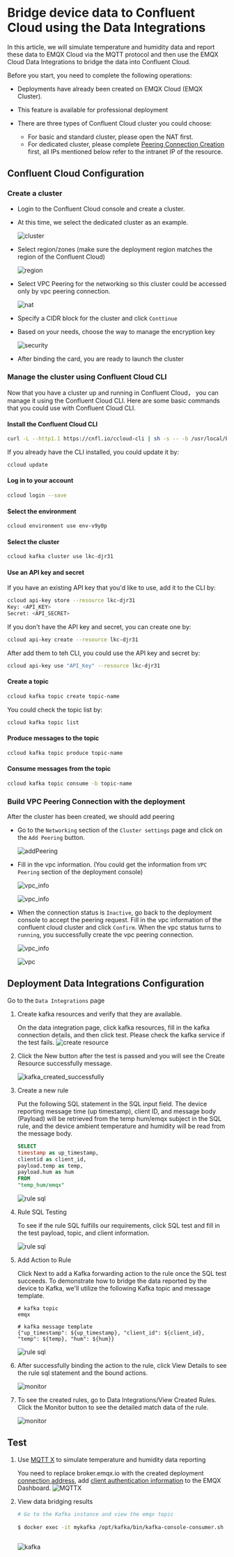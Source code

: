 # Bridge device data to Confluent Cloud using the Data Integrations

In this article, we will simulate temperature and humidity data and report these data to EMQX Cloud via the MQTT protocol and then use the EMQX Cloud Data Integrations to bridge the data into Confluent Cloud.

Before you start, you need to complete the following operations:

* Deployments have already been created on EMQX Cloud (EMQX Cluster).
* This feature is available for professional deployment
* There are three types of Confluent Cloud cluster you could choose:
    * For basic and standard cluster, please open the NAT first.
    * For dedicated cluster, please
      complete [Peering Connection Creation](../deployments/vpc_peering.md) first, all IPs mentioned
      below refer to the intranet IP of the resource.

  <LazyIframeVideo vendor="youtube" src="https://www.youtube.com/embed/jLn0q8xf-1Y/?autoplay=1&null" />

## Confluent Cloud Configuration

### Create a cluster

* Login to the Confluent Cloud console and create a cluster.
* At this time, we select the dedicated cluster as an example.

  ![cluster](./_assets/confluent_cluster.png)

* Select region/zones (make sure the deployment region matches the region of the Confluent Cloud)

  ![region](./_assets/confluent_region.png)

* Select VPC Peering for the networking so this cluster could be accessed only by vpc peering
  connection.

  ![nat](./_assets/confluent_nat.png)

* Specify a CIDR block for the cluster and click `Conttinue`

* Based on your needs, choose the way to manage the encryption key

  ![security](./_assets/confluent_security.png)

* After binding the card, you are ready to launch the cluster

### Manage the cluster using Confluent Cloud CLI

Now that you have a cluster up and running in Confluent Cloud， you can manage it using the Confluent Cloud CLI. Here are some basic commands that you could use with Confluent Cloud CLI.

#### Install the Confluent Cloud CLI

```bash
curl -L --http1.1 https://cnfl.io/ccloud-cli | sh -s -- -b /usr/local/bin
```

If you already have the CLI installed, you could update it by:

```bash
ccloud update
```

#### Log in to your account

```bash
ccloud login --save
```

#### Select the environment

```bash
ccloud environment use env-v9y0p
```

#### Select the cluster

```bash
ccloud kafka cluster use lkc-djr31
```

#### Use an API key and secret

If you have an existing API key that you'd like to use, add it to the CLI by:

```bash
ccloud api-key store --resource lkc-djr31
Key: <API_KEY>
Secret: <API_SECRET>
```

If you don't have the API key and secret, you can create one by:

```bash
ccloud api-key create --resource lkc-djr31
```

After add them to teh CLI, you could use the API key and secret by:

```bash
ccloud api-key use "API_Key" --resource lkc-djr31
```

#### Create a topic

```bash
ccloud kafka topic create topic-name
```

You could check the topic list by:

```bash
ccloud kafka topic list
```

#### Produce messages to the topic

```bash
ccloud kafka topic produce topic-name
```

#### Consume messages from the topic

```bash
ccloud kafka topic consume -b topic-name
```

### Build VPC Peering Connection with the deployment

After the cluster has been created, we should add peering

* Go to the `Networking` section of the `Cluster settings` page and click on the `Add Peering`
  button.

  ![addPeering](./_assets/confluent_addPeering.png)

* Fill in the vpc information. (You could get the information from `VPC Peering` section of the
  deployment console)

  ![vpc_info](./_assets/confluent_vpc1.png)

  ![vpc_info](./_assets/confluent_vpc2.png)

* When the connection status is `Inactive`, go back to the deployment console to accept the peering request. Fill in the vpc information of the confluent cloud cluster and click `Confirm`. When the vpc status turns to `running`, you successfully create the vpc peering connection.

  ![vpc_info](./_assets/confluent_vpc2.png)

  ![vpc](./_assets/confluent_finish.png)



## Deployment Data Integrations Configuration

Go to the `Data Integrations` page

1. Create kafka resources and verify that they are available.

   On the data integration page, click kafka resources, fill in the kafka connection details, and then click test. Please check the kafka service if the test fails.
   ![create resource](./_assets/kafka_create_resource.png)

2. Click the New button after the test is passed and you will see the Create Resource successfully message.

   ![kafka_created_successfully](./_assets/kafka_created_successfully.png)

3. Create a new rule

   Put the following SQL statement in the SQL input field. The device reporting message time (up timestamp), client ID, and message body (Payload) will be retrieved from the temp hum/emqx subject in the SQL rule, and the device ambient temperature and humidity will be read from the message body.

   ```sql
   SELECT 
   timestamp as up_timestamp, 
   clientid as client_id, 
   payload.temp as temp,
   payload.hum as hum
   FROM
   "temp_hum/emqx"
   ```
   ![rule sql](./_assets/kafka_create_sql.png)

4. Rule SQL Testing

   To see if the rule SQL fulfills our requirements, click SQL test and fill in the test payload, topic, and client information.

   ![rule sql](./_assets/kafka_create_sql_test.png)

5. Add Action to Rule

   Click Next to add a Kafka forwarding action to the rule once the SQL test succeeds. To demonstrate how to bridge the data reported by the device to Kafka, we'll utilize the following Kafka topic and message template.

   ```
   # kafka topic
   emqx
   
   # kafka message template 
   {"up_timestamp": ${up_timestamp}, "client_id": ${client_id}, "temp": ${temp}, "hum": ${hum}}
   ```

   ![rule sql](./_assets/kafka_action.png)

6. After successfully binding the action to the rule, click View Details to see the rule sql statement and the bound actions.

   ![monitor](./_assets/kafka_rule_engine_detail.png)

7. To see the created rules, go to Data Integrations/View Created Rules. Click the Monitor button to see the detailed match data of the rule.

   ![monitor](./_assets/kafka_monitor.png)



## Test

1. Use [MQTT X](https://mqttx.app/) to simulate temperature and humidity data reporting

   You need to replace broker.emqx.io with the created deployment [connection address](../deployments/view_deployment.md), add [client authentication information](../deployments/auth.md) to the EMQX Dashboard.
   ![MQTTX](./_assets/mqttx_publish.png)

2. View data bridging results

    ```bash
    # Go to the Kafka instance and view the emqx topic
      
    $ docker exec -it mykafka /opt/kafka/bin/kafka-console-consumer.sh --bootstrap-server <broker IP>:9092  --topic emqx --from-beginning
      
    ```
   ![kafka](./_assets/kafka_query_result.png)

